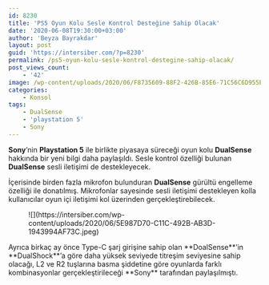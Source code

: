 ```yaml
---
id: 8230
title: 'PS5 Oyun Kolu Sesle Kontrol Desteğine Sahip Olacak'
date: '2020-06-08T19:30:00+03:00'
author: 'Beyza Bayrakdar'
layout: post
guid: 'https://intersiber.com/?p=8230'
permalink: /ps5-oyun-kolu-sesle-kontrol-destegine-sahip-olacak/
post_views_count:
    - '42'
image: /wp-content/uploads/2020/06/F8735609-88F2-426B-85E6-71C56C6D955E-scaled.jpeg
categories:
    - Konsol
tags:
    - DualSense
    - 'playstation 5'
    - Sony
---
```


**Sony**’nin **Playstation 5** ile birlikte piyasaya süreceği oyun kolu **DualSense** hakkında bir yeni bilgi daha paylaşıldı. Sesle kontrol özelliği bulunan **DualSense** sesli iletişimi de destekleyecek.

İçerisinde birden fazla mikrofon bulunduran **DualSense** gürültü engelleme özelliği ile donatılmış. Mikrofonlar sayesinde sesli iletişimi destekleyen kolla kullanıcılar oyun içi iletişimi kol üzerinden gerçekleştirebilecek.

<figure class="wp-block-image size-large">![](https://intersiber.com/wp-content/uploads/2020/06/5E987D70-C11C-492B-AB3D-1943994AF73C.jpeg)</figure>Ayrıca birkaç ay önce Type-C şarj girişine sahip olan **DoalSense**’in **DualShock**’a göre daha yüksek seviyede titreşim seviyesine sahip olacağı, L2 ve R2 tuşlarına basma şiddetine göre oyunlarda farklı kombinasyonlar gerçekleştirileceği **Sony** tarafından paylaşılmıştı.